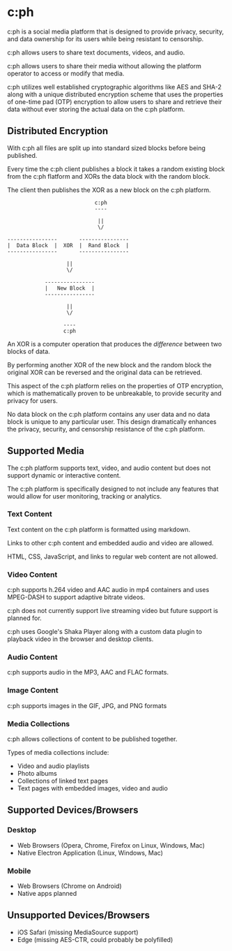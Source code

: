 # c:ph

c:ph is a social media platform that is designed to provide privacy, security,
and data ownership for its users while being resistant to censorship.

c:ph allows users to share text documents, videos, and audio.

c:ph allows users to share their media without allowing the platform operator
to access or modify that media.

c:ph utilizes well established cryptographic algorithms like AES and SHA-2 along
with a unique distributed encryption scheme that uses the properties of one-time
pad (OTP) encryption to allow users to share and retrieve their data without ever
storing the actual data on the c:ph platform.

## Distributed Encryption

With c:ph all files are split up into standard sized blocks before being
published.

Every time the c:ph client publishes a block it takes a random existing block
from the c:ph flatform and XORs the data block with the random block.

The client then publishes the XOR as a new block on the c:ph platform.

                                c:ph
                                ----

                                 ||
                                 \/

    ----------------       ----------------
    |  Data Block  |  XOR  |  Rand Block  |
    ----------------       ----------------

                       ||
                       \/

                ----------------
                |   New Block  |
                ----------------

                       ||
                       \/

                      ----
                      c:ph

An XOR is a computer operation that produces the *difference* between two
blocks of data.

By performing another XOR of the new block and the random block the original
XOR can be reversed and the original data can be retrieved.

This aspect of the c:ph platform relies on the properties of OTP encryption,
which is mathematically proven to be unbreakable, to provide security and
privacy for users.

No data block on the c:ph platform contains any user data and no data block is
unique to any particular user. This design dramatically enhances the privacy,
security, and censorship resistance of the c:ph platform.

## Supported Media

The c:ph platform supports text, video, and audio content but does not support
dynamic or interactive content.

The c:ph platform is specifically designed to not include any features that
would allow for user monitoring, tracking or analytics.

### Text Content

Text content on the c:ph platform is formatted using markdown.

Links to other c:ph content and embedded audio and video are allowed.

HTML, CSS, JavaScript, and links to regular web content are not allowed.

### Video Content

c:ph supports h.264 video and AAC audio in mp4 containers and uses MPEG-DASH
to support adaptive bitrate videos.

c:ph does not currently support live streaming video but future support is
planned for.

c:ph uses Google's Shaka Player along with a custom data plugin to playback
video in the browser and desktop clients.

### Audio Content

c:ph supports audio in the MP3, AAC and FLAC formats.

### Image Content

c:ph supports images in the GIF, JPG, and PNG formats

### Media Collections

c:ph allows collections of content to be published together.

Types of media collections include:

* Video and audio playlists
* Photo albums
* Collections of linked text pages
* Text pages with embedded images, video and audio

## Supported Devices/Browsers

### Desktop

* Web Browsers (Opera, Chrome, Firefox on Linux, Windows, Mac)
* Native Electron Application (Linux, Windows, Mac)

### Mobile

* Web Browsers (Chrome on Android)
* Native apps planned

## Unsupported Devices/Browsers

* iOS Safari (missing MediaSource support)
* Edge (missing AES-CTR, could probably be polyfilled)

